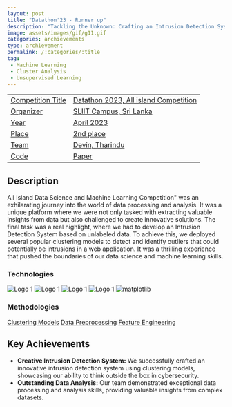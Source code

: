 ```yaml
---
layout: post
title: "Datathon'23 - Runner up"
description: "Tackling the Unknown: Crafting an Intrusion Detection System with Data Wizardry"
image: assets/images/gif/g11.gif
categories: archievements
type: archievement
permalink: /:categories/:title
tag:
 - Machine Learning
 - Cluster Analysis
 - Unsupervised Learning
---
```


<div id="main">
	<section id="one">
        <div class="inner no-padding" >
            <div class="table-container">
            <table>
                <tr>
                    <td class="first-column"><a href="#" class="special small disable">Competition Title</a></td>
                    <td class="second-column"><a href="#" class="small disable">Datathon 2023, All island Competition</a></td>
                </tr>
                <tr>
                    <td class="first-column"><a href="#" class="special small disable">Organizer</a></td>
                    <td class="second-column"><a href="#" class="small disable">SLIIT Campus, Sri Lanka</a></td>
                </tr>
                <tr>
                    <td class="first-column"><a href="#" class="special small disable">Year</a></td>
                    <td class="second-column"><a href="#" class="small disable">April 2023</a></td>
                </tr>
                <tr>
                    <td class="first-column"><a href="#" class="special small disable">Place</a></td>
                    <td class="second-column"><a href="#" class="small disable">2nd place</a></td>
                </tr>
                <tr>
                    <td class="first-column"><a href="#" class="special small disable">Team</a></td>
                    <td class="second-column"><a href="#" class="small disable">Devin, Tharindu</a></td>
                </tr>
                <tr>
                    <td class="first-column"><a href="https://github.com/BoTZ-TND/Datathon-2023" class="button special small"><i class="fab fa-github"></i> Code</a></td>
                    <td class="second-column"><a href="#" class="button special small"><i class="fa fa-file-pdf-o"></i> Paper</a></td>
                </tr>
            </table>
            </div>
        </div>
    </section>
	<section id='second'>
		<div class="inner no-padding">
			<div>
				<h2>Description</h2>
				<p>All Island Data Science and Machine Learning Competition" was an exhilarating journey into the world of data processing and analysis. It was a unique platform where we were not only tasked with extracting valuable insights from data but also challenged to create innovative solutions. The final task was a real highlight, where we had to develop an Intrusion Detection System based on unlabeled data. To achieve this, we deployed several popular clustering models to detect and identify outliers that could potentially be intrusions in a web application. It was a thrilling experience that pushed the boundaries of our data science and machine learning skills.</p>
			</div>
			<div class="row">
				<div class="6u 12u$(small)">
					<h3>Technologies</h3>
					<div class='logos-container'>
						<img src="{{site.baseurl}}/assets/images/logos/python.png" alt="Logo 1" class="logos">
						<img src="{{site.baseurl}}/assets/images/logos/sk_learn.png" alt="Logo 1" class="logos">
						<img src="{{site.baseurl}}/assets/images/logos/numpy.png" alt="Logo 1" class="logos">
						<img src="{{site.baseurl}}/assets/images/logos/pandas.png" alt="Logo 1" class="logos">
						<img src="{{site.baseurl}}/assets/images/logos/matplotlib.png" alt="matplotlib" class="logos">
					</div>
				</div>
				<div class="6u$ 12u$(small) ">
					<h3>Methodologies</h3>
					<p>
                        <a href="#" class="button small disable">Clustering Models</a>
                        <a href="#" class="button small disable">Data Preprocessing</a>
                        <a href="#" class="button small disable">Feature Engineering</a>
                    </p>
				</div>
			</div>
		</div>
	</section>
	<section id='third'>
		<div class="inner no-padding">
			<div>
				<h2>Key Achievements</h2>
                <ul class='fa-ul'>
                    <li><i class="fa-li fa fa-check-square"></i><b>Creative Intrusion Detection System:</b> We successfully crafted an innovative intrusion detection system using clustering models, showcasing our ability to think outside the box in cybersecurity.</li>
                    <li><i class="fa-li fa fa-check-square"></i><b>Outstanding Data Analysis:</b> Our team demonstrated exceptional data processing and analysis skills, providing valuable insights from complex datasets.</li>
                </ul>
			</div>
		</div>
	</section>
</div>
